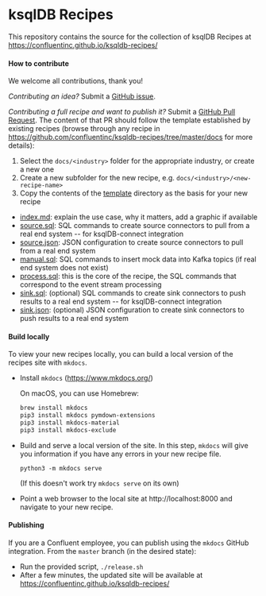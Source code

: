 # ksqlDB Recipes

This repository contains the source for the collection of ksqlDB Recipes at https://confluentinc.github.io/ksqldb-recipes/

#### How to contribute

We welcome all contributions, thank you!

_Contributing an idea?_ Submit a [GitHub issue](https://github.com/confluentinc/ksqldb-recipes/issues).

_Contributing a full recipe and want to publish it?_ Submit a [GitHub Pull Request](https://github.com/confluentinc/ksqldb-recipes/pulls).
The content of that PR should follow the template established by existing recipes (browse through any recipe in https://github.com/confluentinc/ksqldb-recipes/tree/master/docs for more details):

1. Select the `docs/<industry>` folder for the appropriate industry, or create a new one
2. Create a new subfolder for the new recipe, e.g. `docs/<industry>/<new-recipe-name>`
3. Copy the contents of the [template](template) directory as the basis for your new recipe

- [index.md](template/index.md): explain the use case, why it matters, add a graphic if available
- [source.sql](template/source.sql): SQL commands to create source connectors to pull from a real end system -- for ksqlDB-connect integration
- [source.json](template/source.json): JSON configuration to create source connectors to pull from a real end system
- [manual.sql](template/manual.sql): SQL commands to insert mock data into Kafka topics (if real end system does not exist)
- [process.sql](template/process.sql): this is the core of the recipe, the SQL commands that correspond to the event stream processing
- [sink.sql](template/sink.sql): (optional) SQL commands to create sink connectors to push results to a real end system -- for ksqlDB-connect integration
- [sink.json](template/sink.json): (optional) JSON configuration to create sink connectors to push results to a real end system

#### Build locally

To view your new recipes locally, you can build a local version of the recipes site with `mkdocs`.

- Install `mkdocs` (https://www.mkdocs.org/)

    On macOS, you can use Homebrew:
    ```bash
    brew install mkdocs
    pip3 install mkdocs pymdown-extensions
    pip3 install mkdocs-material
    pip3 install mkdocs-exclude
    ```

- Build and serve a local version of the site. In this step, `mkdocs` will give you information if you have any errors in your new recipe file.
    ```
    python3 -m mkdocs serve  
    ```
    
    (If this doesn't work try `mkdocs serve` on its own)

- Point a web browser to the local site at http://localhost:8000 and navigate to your new recipe.

#### Publishing

If you are a Confluent employee, you can publish using the `mkdocs` GitHub integration. From the `master` branch (in the desired state):

- Run the provided script, `./release.sh`
- After a few minutes, the updated site will be available at https://confluentinc.github.io/ksqldb-recipes/

